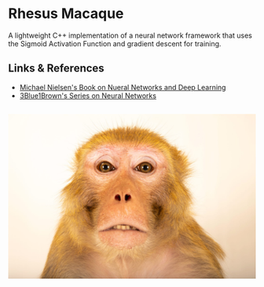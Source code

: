 
# Rhesus Macaque

A lightweight C++ implementation of a neural network framework that uses the Sigmoid Activation Function and gradient descent for training.

## Links & References

- [Michael Nielsen's Book on Nueral Networks and Deep Learning](http://neuralnetworksanddeeplearning.com/chap1.html)
- [3Blue1Brown's Series on Neural Networks](https://www.youtube.com/playlist?list=PLZHQObOWTQDNU6R1_67000Dx_ZCJB-3pi)

##

![Rhesus Macaque](https://raw.githubusercontent.com/aryan-cs/rhesus-macaque/refs/heads/master/rhesus-macaque.jpg)